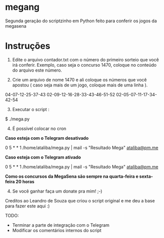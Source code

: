 megang
====

Segunda geração do scriptzinho em Python feito para conferir os jogos da megasena

Instruções
==========

1) Edite o arquivo contador.txt com o número do primeiro sorteio que você irá conferir. 
   Exemplo, caso seja o concurso 1470, coloque no conteúdo do arquivo este número. 

2) Crie um arquivo de nome 1470 e ali coloque os números que você apostou ( caso seja mais de um jogo,
coloque mais de uma linha ). 

04-07-12-25-37-43
02-09-12-16-28-33-43-46-51-52
02-05-07-11-17-34-42-54

3) Executar o script : 

$ ./mega.py


4) É possível colocar no cron

**Caso esteja com o Telegram desativado**

0 5 * * 1 /home/ataliba/mega.py  | mail -s "Resultado Mega" ataliba@pm.me

**Caso esteja com o Telegram ativado**

0 5 * * 1 /home/ataliba/mega.py | mail -s "Resultado Mega" ataliba@pm.me

**Como os concursos da MegaSena são sempre na quarta-feira e sexta-feira 20 horas**

4) Se você ganhar faça um donate pra mim! ;-)


Creditos ao Leandro de Souza que criou o script original e me deu a base para fazer este aqui :) 

TODO: 

* Terminar a parte de integração com o Telegram
* Modificar os comentários internos do script 
